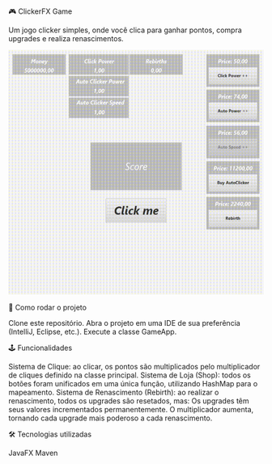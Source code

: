 🎮 ClickerFX Game

Um jogo clicker simples, onde você clica para ganhar pontos, compra upgrades e realiza renascimentos.

![Gameplay](assets/gameplay.gif)

🚀 Como rodar o projeto

Clone este repositório.
Abra o projeto em uma IDE de sua preferência (IntelliJ, Eclipse, etc.).
Execute a classe GameApp.

🕹️ Funcionalidades

Sistema de Clique: ao clicar, os pontos são multiplicados pelo multiplicador de cliques definido na classe principal.
Sistema de Loja (Shop): todos os botões foram unificados em uma única função, utilizando HashMap para o mapeamento.
Sistema de Renascimento (Rebirth): ao realizar o renascimento, todos os upgrades são resetados, mas:
Os upgrades têm seus valores incrementados permanentemente.
O multiplicador aumenta, tornando cada upgrade mais poderoso a cada renascimento.

🛠️ Tecnologias utilizadas

JavaFX
Maven
